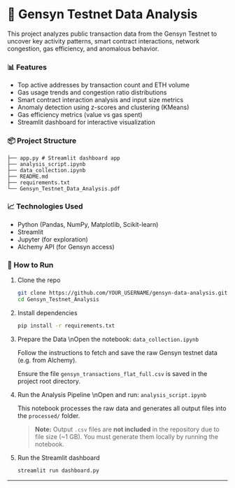 # 🚀 Gensyn Testnet Data Analysis

This project analyzes public transaction data from the Gensyn Testnet to uncover key activity patterns, smart contract interactions, network congestion, gas efficiency, and anomalous behavior.

### 📊 Features

- Top active addresses by transaction count and ETH volume
- Gas usage trends and congestion ratio distributions
- Smart contract interaction analysis and input size metrics
- Anomaly detection using z-scores and clustering (KMeans)
- Gas efficiency metrics (value vs gas spent)
- Streamlit dashboard for interactive visualization

### 📦 Project Structure
```
├── app.py # Streamlit dashboard app
├── analysis_script.ipynb
├── data_collection.ipynb
├── README.md
├── requirements.txt
└── Gensyn_Testnet_Data_Analysis.pdf
```

### 📈 Technologies Used

- Python (Pandas, NumPy, Matplotlib, Scikit-learn)
- Streamlit
- Jupyter (for exploration)
- Alchemy API (for Gensyn access)

### 🚀 How to Run

1. Clone the repo  
   ```bash
   git clone https://github.com/YOUR_USERNAME/gensyn-data-analysis.git
   cd Gensyn_Testnet_Analysis
   ```
2. Install dependencies
   ```bash
   pip install -r requirements.txt
   ```
3. Prepare the Data
   \nOpen the notebook:  `data_collection.ipynb`
   
   Follow the instructions to fetch and save the raw Gensyn testnet data (e.g. from Alchemy).
   
   Ensure the file `gensyn_transactions_flat_full.csv` is saved in the project root directory.

4. Run the Analysis Pipeline
   \nOpen and run:  `analysis_script.ipynb`
   
   This notebook processes the raw data and generates all output files into the `processed/` folder.
   
   > **Note:** Output `.csv` files are **not included** in the repository due to file size (~1 GB). You must generate them locally by running the notebook.

5. Run the Streamlit dashboard
   ```bash
   streamlit run dashboard.py
   ```
---
